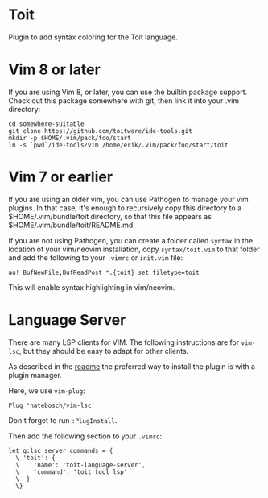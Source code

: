 Toit
====

Plugin to add syntax coloring for the Toit language.

Vim 8 or later
==============

If you are using Vim 8, or later, you can use the builtin
package support.  Check out this package somewhere with git,
then link it into your .vim directory:

```shell
cd somewhere-suitable
git clone https://github.com/toitware/ide-tools.git
mkdir -p $HOME/.vim/pack/foo/start
ln -s `pwd`/ide-tools/vim /home/erik/.vim/pack/foo/start/toit
```

Vim 7 or earlier
================

If you are using an older vim, you can use Pathogen to manage your vim plugins.
In that case, it's enough to recursively copy this directory to a
$HOME/.vim/bundle/toit directory, so that this file appears as
$HOME/.vim/bundle/toit/README.md

If you are not using Pathogen, you can create a folder called `syntax` in the
location of your vim/neovim installation, copy `syntax/toit.vim` to that folder
and add the following to your `.vimrc` or `init.vim` file:

```
au! BufNewFile,BufReadPost *.{toit} set filetype=toit
```

This will enable syntax highlighting in vim/neovim.

Language Server
===============

There are many LSP clients for VIM. The following instructions are for
`vim-lsc`, but they should be easy to adapt for other clients.


As described in the [readme](https://github.com/natebosch/vim-lsc) the preferred
way to install the plugin is with a plugin manager.

Here, we use `vim-plug`:

```
Plug 'natebosch/vim-lsc'
```

Don't forget to run `:PlugInstall`.

Then add the following section to your `.vimrc`:
```
let g:lsc_server_commands = {
  \ 'toit': {
  \    'name': 'toit-language-server',
  \    'command': 'toit tool lsp'
  \  }
  \}
```
